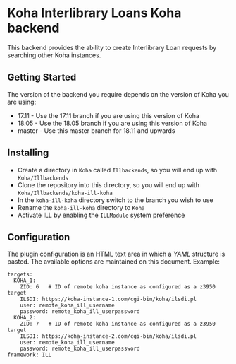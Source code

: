 # Koha Interlibrary Loans Koha backend

This backend provides the ability to create Interlibrary Loan requests by searching other Koha instances.

## Getting Started

The version of the backend you require depends on the version of Koha you are using:
* 17.11 - Use the 17.11 branch if you are using this version of Koha
* 18.05 - Use the 18.05 branch if you are using this version of Koha
* master - Use this master branch for 18.11 and upwards

## Installing

* Create a directory in `Koha` called `Illbackends`, so you will end up with `Koha/Illbackends`
* Clone the repository into this directory, so you will end up with `Koha/Illbackends/koha-ill-koha`
* In the `koha-ill-koha` directory switch to the branch you wish to use
* Rename the `koha-ill-koha` directory to `Koha`
* Activate ILL by enabling the `ILLModule` system preference

## Configuration

The plugin configuration is an HTML text area in which a _YAML_ structure is pasted. The available options
are maintained on this document. Example:

```
targets:
  KOHA_1:
    ZID: 6   # ID of remote koha instance as configured as a z3950 target
    ILSDI: https://koha-instance-1.com/cgi-bin/koha/ilsdi.pl
    user: remote_koha_ill_username
    password: remote_koha_ill_userpassword
  KOHA_2:
    ZID: 7   # ID of remote koha instance as configured as a z3950 target
    ILSDI: https://koha-instance-2.com/cgi-bin/koha/ilsdi.pl
    user: remote_koha_ill_username
    password: remote_koha_ill_userpassword
framework: ILL
```
